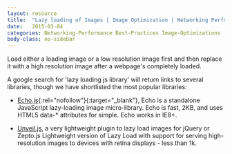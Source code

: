 ```yaml
---
layout: resource
title:  "Lazy loading of Images | Image Optimization | Networking Performance"
date:   2015-03-04
categories: Networking-Performance Best-Practices Image-Optimizations
body-class: no-sidebar
---
```


Load either a loading image or a low resolution image first and then replace it with a high resolution image after a webpage's completely loaded.

A google search for 'lazy loading js library' will return links to several libraries, though we have shortlisted the most popular libraries:

- [Echo.js](https://github.com/toddmotto/echo){:rel="nofollow"}{:target="_blank"}, Echo is a standalone JavaScript lazy-loading image micro-library. Echo is fast, 2KB, and uses HTML5 data-* attributes for simple. Echo works in IE8+.

- [Unveil.js](http://luis-almeida.github.io/unveil/), a very lightweight plugin to lazy load images for jQuery or Zepto.js Lightweight version of Lazy Load with support for serving high-resolution images to devices with retina displays - less than 1k.